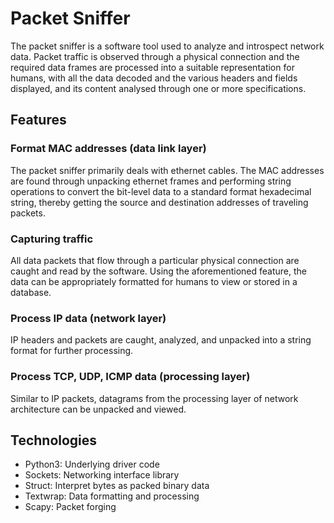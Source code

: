 # Packet Sniffer

The packet sniffer is a software tool used to analyze and introspect network data. Packet traffic is observed through a physical connection and the required data frames are processed into a suitable representation for humans, with all the data decoded and the various headers and fields displayed, and its content analysed through one or more specifications.

## Features

### Format MAC addresses (data link layer)

The packet sniffer primarily deals with ethernet cables. The MAC addresses are found through unpacking ethernet frames and performing string operations to convert the bit-level data to a standard format hexadecimal string, thereby getting the source and destination addresses of traveling packets.

### Capturing traffic

All data packets that flow through a particular physical connection are caught and read by the software. Using the aforementioned feature, the data can be appropriately formatted for humans to view or stored in a database.

### Process IP data (network layer)

IP headers and packets are caught, analyzed, and unpacked into a string format for further processing.

### Process TCP, UDP, ICMP data (processing layer)

Similar to IP packets, datagrams from the processing layer of network architecture can be unpacked and viewed.

## Technologies

- Python3: Underlying driver code
- Sockets: Networking interface library
- Struct: Interpret bytes as packed binary data
- Textwrap: Data formatting and processing
- Scapy: Packet forging
